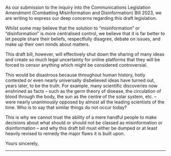 As our submission to the inquiry into the Communications Legislation Amendment (Combatting Misinformation and
Disinformation) Bill 2023, we are writing to express our deep concerns regarding this draft legislation.

Whilst some may believe that the solution to “misinformation” or “disinformation” is more centralised control, we believe that it is
far better to let people share their beliefs, respectfully disagree, debate on issues, and make up their own minds about matters.

This draft bill, however, will effectively shut down the sharing of many ideas and create so much legal uncertainty for online
platforms that they will be forced to censor anything which might be considered controversial.

This would be disastrous because throughout human history, hotly contested or even nearly universally disbelieved ideas have
turned out, years later, to be the truth. For example, many scientific discoveries now enshrined as facts – such as the germ theory
of disease, the circulation of blood through the body, the sun as the centre of the solar system, etc. – were nearly unanimously
opposed by almost all the leading scientists of the time. Who is to say that similar things do not occur today?

This is why we cannot trust the ability of a mere handful people to make decisions about what should or should not be classed as
misinformation or disinformation – and why this draft bill must either be dumped or at least heavily revised to remedy the major
flaws it is built upon.

Yours sincerely,


-----

